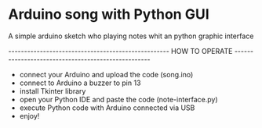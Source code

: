 # Arduino song with Python GUI
A simple arduino sketch who playing notes whit an python graphic interface


--------------------------------------------------- HOW TO OPERATE  ---------------------------------------------------

+ connect your Arduino and upload the code (song.ino)
+ connect to Arduino a buzzer to pin 13
+ install Tkinter library 
+ open your Python IDE and paste the code (note-interface.py)
+ execute Python code with Arduino connected via USB
+ enjoy!
